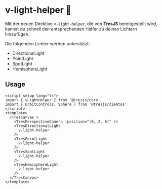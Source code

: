 # v-light-helper 🔆

Mit der neuen Direktive `v-light-helper`, die von **TresJS** bereitgestellt wird, kannst du schnell den entsprechenden Helfer zu deinen Lichtern hinzufügen.

Die folgenden Lichter werden unterstützt:
- DirectionalLight
- PointLight
- SpotLight
- HemisphereLight

## Usage

```vue{2,8,11,14,17}
<script setup lang="ts">
import { vLightHelper } from '@tresjs/core'
import { OrbitControls, Sphere } from '@tresjs/cientos'
</script>
<template>
  <TresCanvas >
    <TresPerspectiveCamera :position="[0, 2, 5]" />
    <TresDirectionalLight
      v-light-helper
    />
    <TresPointLight
      v-light-helper
    />
    <TresSpotLight
      v-light-helper
    />
    <TresHemisphereLight
      v-light-helper
    />
  </TresCanvas>
</template>
```
